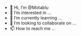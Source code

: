 - 👋 Hi, I’m @Motablu
- 👀 I’m interested in ...
- 🌱 I’m currently learning ...
- 💞️ I’m looking to collaborate on ...
- 📫 How to reach me ...

<!---
Motablu/Motablu is a ✨ special ✨ repository because its `README.md` (this file) appears on your GitHub profile.
You can click the Preview link to take a look at your changes.
---I214f386ce5ba26c67c2b95aca31bd6b286b1269d
<?xml version="1.0" encoding="UTF-8"?>
<manifest>
  <remote  name="aosp"
           fetch=".."
           review="https://android-review.googlesource.com/" />
  <default revision="master"
           remote="aosp"
           sync-j="4" />
  <project path="adk1/board" name="device/google/accessory/arduino" />
  <project path="adk1/app" name="device/google/accessory/demokit" />
  <project path="adk2012/app" name="device/google/accessory/adk2012" />
  <project path="adk2012/board" name="device/google/accessory/adk2012_demo" />
  <project path="external/ide" name="platform/external/arduino-ide" />
  <project path="external/toolchain" name="platform/external/codesourcery" />
</manifest>
